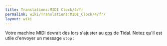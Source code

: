 ```yaml
---
title: Translations:MIDI Clock/4/fr
permalink: wiki/Translations:MIDI_Clock/4/fr/
layout: wiki
---
```


Votre machine MIDI devrait dès lors s'ajuster au [cps](cps "wikilink")
de Tidal. Notez qu'il est utile d'envoyer un message `stop` :
